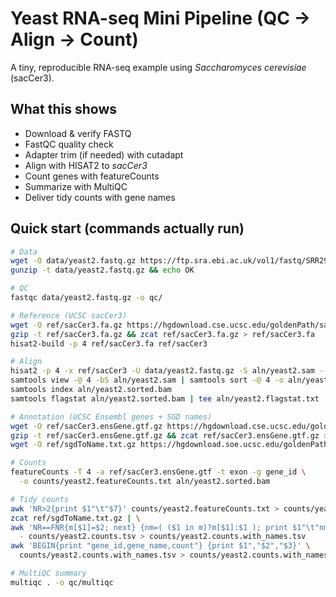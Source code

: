 # Yeast RNA-seq Mini Pipeline (QC → Align → Count)

A tiny, reproducible RNA-seq example using *Saccharomyces cerevisiae* (sacCer3).

## What this shows
- Download & verify FASTQ
- FastQC quality check
- Adapter trim (if needed) with cutadapt
- Align with HISAT2 to *sacCer3*
- Count genes with featureCounts
- Summarize with MultiQC
- Deliver tidy counts with gene names

## Quick start (commands actually run)
```bash
# Data
wget -O data/yeast2.fastq.gz https://ftp.sra.ebi.ac.uk/vol1/fastq/SRR295/061/SRR29550561/SRR29550561.fastq.gz
gunzip -t data/yeast2.fastq.gz && echo OK

# QC
fastqc data/yeast2.fastq.gz -o qc/

# Reference (UCSC sacCer3)
wget -O ref/sacCer3.fa.gz https://hgdownload.cse.ucsc.edu/goldenPath/sacCer3/bigZips/sacCer3.fa.gz
gzip -t ref/sacCer3.fa.gz && zcat ref/sacCer3.fa.gz > ref/sacCer3.fa
hisat2-build -p 4 ref/sacCer3.fa ref/sacCer3

# Align
hisat2 -p 4 -x ref/sacCer3 -U data/yeast2.fastq.gz -S aln/yeast2.sam --summary-file aln/yeast2.hisat2.summary.txt
samtools view -@ 4 -bS aln/yeast2.sam | samtools sort -@ 4 -o aln/yeast2.sorted.bam -
samtools index aln/yeast2.sorted.bam
samtools flagstat aln/yeast2.sorted.bam | tee aln/yeast2.flagstat.txt

# Annotation (UCSC Ensembl genes + SGD names)
wget -O ref/sacCer3.ensGene.gtf.gz https://hgdownload.cse.ucsc.edu/goldenPath/sacCer3/bigZips/genes/sacCer3.ensGene.gtf.gz
gzip -t ref/sacCer3.ensGene.gtf.gz && zcat ref/sacCer3.ensGene.gtf.gz > ref/sacCer3.ensGene.gtf
wget -O ref/sgdToName.txt.gz https://hgdownload.soe.ucsc.edu/goldenPath/sacCer3/database/sgdToName.txt.gz

# Counts
featureCounts -T 4 -a ref/sacCer3.ensGene.gtf -t exon -g gene_id \
  -o counts/yeast2.featureCounts.txt aln/yeast2.sorted.bam

# Tidy counts
awk 'NR>2{print $1"\t"$7}' counts/yeast2.featureCounts.txt > counts/yeast2.counts.tsv
zcat ref/sgdToName.txt.gz | \
awk 'NR==FNR{m[$1]=$2; next} {nm=( ($1 in m)?m[$1]:$1 ); print $1"\t"nm"\t"$2}' \
  - counts/yeast2.counts.tsv > counts/yeast2.counts.with_names.tsv
awk 'BEGIN{print "gene_id,gene_name,count"} {print $1","$2","$3}' \
  counts/yeast2.counts.with_names.tsv > counts/yeast2.counts.with_names.csv

# MultiQC summary
multiqc . -o qc/multiqc

